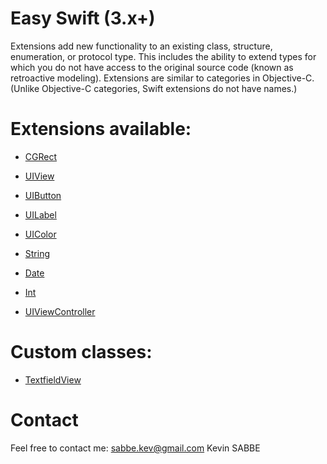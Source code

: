 # Easy Swift (3.x+)

Extensions add new functionality to an existing class, structure, enumeration, or protocol type. This includes the ability to extend types for which you do not have access to the original source code (known as retroactive modeling). Extensions are similar to categories in Objective-C. (Unlike Objective-C categories, Swift extensions do not have names.)

# Extensions available:

- [CGRect](EasySwift/EasySwift/CGRect.swift)

- [UIView](EasySwift/EasySwift/UIView.swift)
- [UIButton](EasySwift/EasySwift/UIButton.swift)
- [UILabel](EasySwift/EasySwift/UILabel.swift)
- [UIColor](EasySwift/EasySwift/UIColor.swift)

- [String](EasySwift/EasySwift/String.swift)
- [Date](EasySwift/EasySwift/Date.swift)
- [Int](EasySwift/EasySwift/Int.swift)

- [UIViewController](EasySwift/EasySwift/UIViewController.swift)

# Custom classes:

- [TextfieldView](EasySwift/EasySwift/TextfieldView.swift)

# Contact

Feel free to contact me:
sabbe.kev@gmail.com
Kevin SABBE
